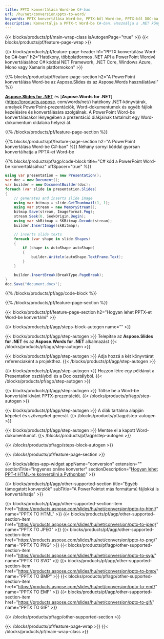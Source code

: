 ```yaml
---
title: PPTX konvertálása Word-be C#-ban
url: /hu/net/conversion/pptx-to-word/
keywords: PPTX konvertálása Word-be, PPTX-ből Word-be, PPTX-ből DOC-ba, PowerPointból Word-be, C# API-ból, .NET-könyvtárba
description: Konvertálja a PPTX-t Word-be C#-ban. Használja a .NET könyvtár API-t a PowerPoint Wordvé konvertálásához
---
```


{{< blocks/products/pf/main-wrap-class isAutogenPage="true" >}}
{{< blocks/products/pf/feature-page-wrap >}}

{{< blocks/products/pf/feature-page-header h1="PPTX konvertálása Word-be C#-ban" h2="Hatékony, többplatformos .NET API a PowerPoint Wordvé konvertálásához C# kóddal NET Framework, .NET Core, Windows Azure, Mono vagy Xamarin platformokon" >}}

{{% blocks/products/pf/feature-page-section h2="A PowerPoint konvertálása Word-be az Aspose.Slides és az Aspose.Words használatával" %}}

[**Aspose.Slides for .NET**](https://products.aspose.com/slides/hu/net/) és [**Aspose.Words for .NET**](https://products.aspose. com/words/net/) hatékony .NET-könyvtárak, amelyek PowerPoint-prezentációk, Word-dokumentumok és egyéb fájlok kezelésére és konvertálására szolgálnak. A PowerPoint Word-be konvertálásakor lényegében a prezentáció diákjainak tartalmát egy Word-dokumentum oldalaira helyezi át.

{{% /blocks/products/pf/feature-page-section %}}




{{% blocks/products/pf/feature-page-section  h2="A PowerPoint konvertálása Word-be C#-ban" %}}
Néhány sornyi kóddal gyorsan konvertálhatja a PPTX-et Word-be

{{% blocks/products/pf/agp/code-block title="C# kód a PowerPoint Word-be konvertálásához" offSpacer="true" %}}
```cs
using var presentation = new Presentation();
var doc = new Document();
var builder = new DocumentBuilder(doc);
foreach (var slide in presentation.Slides)
{
    // generates and inserts slide image
    using var bitmap = slide.GetThumbnail(1, 1);
    using var stream = new MemoryStream();
    bitmap.Save(stream, ImageFormat.Png);
    stream.Seek(0, SeekOrigin.Begin);
    using var skBitmap = SKBitmap.Decode(stream);
    builder.InsertImage(skBitmap);

    // inserts slide texts
    foreach (var shape in slide.Shapes)
    {
        if (shape is AutoShape autoShape)
        {
            builder.Writeln(autoShape.TextFrame.Text);
        }
    }

    builder.InsertBreak(BreakType.PageBreak);
}
doc.Save("document.docx");
```
{{% /blocks/products/pf/agp/code-block %}}

{{% /blocks/products/pf/feature-page-section %}}




{{< blocks/products/pf/feature-page-section  h2="Hogyan lehet PPTX-et Word-be konvertálni" >}}


{{< blocks/products/pf/agp/steps-block-autogen name="" >}}


{{< blocks/products/pf/agp/step-autogen >}}
Telepítse az **Aspose.Slides for .NET** és az **Aspose.Words for .NET** alkalmazást 
{{< /blocks/products/pf/agp/step-autogen >}}

{{< blocks/products/pf/agp/step-autogen >}}
Adja hozzá a két könyvtárat referenciaként a projekthez.
{{< /blocks/products/pf/agp/step-autogen >}}

{{< blocks/products/pf/agp/step-autogen >}}
Hozzon létre egy példányt a Presentation osztályból és a Doc osztályból.
{{< /blocks/products/pf/agp/step-autogen >}}

{{< blocks/products/pf/agp/step-autogen >}}
Töltse be a Word-be konvertálni kívánt PPTX-prezentációt.
{{< /blocks/products/pf/agp/step-autogen >}}

{{< blocks/products/pf/agp/step-autogen >}}
A diák tartalma alapján képeket és szövegeket generál.
{{< /blocks/products/pf/agp/step-autogen >}}

{{< blocks/products/pf/agp/step-autogen >}}
Mentse el a kapott Word-dokumentumot.
{{< /blocks/products/pf/agp/step-autogen >}}


{{< /blocks/products/pf/agp/steps-block-autogen >}}


{{< /blocks/products/pf/feature-page-section >}}




{{< blocks/slides-app-widget  appName="conversion" extension="" sectionTitle="Ingyenes online konverter" sectionDescription="[Hogyan lehet PPT-t HTML-re konvertálni a Pythonban](https://products.aspose.com/slides/hu/en/python-net/conversion/ppt-to-html/)" >}}

{{< blocks/products/pf/agp/other-supported-section title="Egyéb támogatott konverziók" subTitle="A PowerPointot más formátumú fájlokká is konvertálhatja" >}}


{{< blocks/products/pf/agp/other-supported-section-item href="https://products.aspose.com/slides/hu/net/conversion/pptx-to-html/" name="PPTX TO HTML" >}}
{{< blocks/products/pf/agp/other-supported-section-item href="https://products.aspose.com/slides/hu/net/conversion/pptx-to-jpeg/" name="PPTX TO JPEG" >}}
{{< blocks/products/pf/agp/other-supported-section-item href="https://products.aspose.com/slides/hu/net/conversion/pptx-to-png/" name="PPTX TO PNG" >}}
{{< blocks/products/pf/agp/other-supported-section-item href="https://products.aspose.com/slides/hu/net/conversion/pptx-to-svg/" name="PPTX TO SVG" >}}
{{< blocks/products/pf/agp/other-supported-section-item href="https://products.aspose.com/slides/hu/net/conversion/pptx-to-bmp/" name="PPTX TO BMP" >}}
{{< blocks/products/pf/agp/other-supported-section-item href="https://products.aspose.com/slides/hu/net/conversion/pptx-to-emf/" name="PPTX TO EMF" >}}
{{< blocks/products/pf/agp/other-supported-section-item href="https://products.aspose.com/slides/hu/net/conversion/pptx-to-gif/" name="PPTX TO GIF" >}}



{{< /blocks/products/pf/agp/other-supported-section >}}

{{< /blocks/products/pf/feature-page-wrap >}}
{{< /blocks/products/pf/main-wrap-class >}}